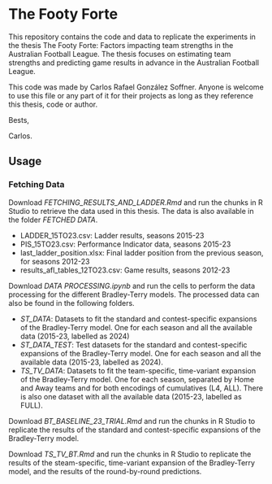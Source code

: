 # The Footy Forte

This  repository contains the code and data to replicate the experiments in the thesis The Footy Forte: Factors impacting team strengths in the Australian Football League. The thesis focuses on estimating team strengths and predicting game results in advance in the Australian Football League.

This code was made by Carlos Rafael González Soffner. Anyone is welcome to
use this file or any part of it for their projects as long as they reference
this thesis, code or author.

Bests,

Carlos.

## Usage

### Fetching Data
Download *FETCHING_RESULTS_AND_LADDER.Rmd* and run the chunks in R Studio to retrieve the data used in this thesis. The data is also available in the folder *FETCHED DATA*.
  
  - LADDER_15TO23.csv: Ladder results, seasons 2015-23
  - PIS_15TO23.csv: Performance Indicator data, seasons 2015-23
  - last_ladder_position.xlsx: Final ladder position from the previous season, for seasons 2012-23
  - results_afl_tables_12TO23.csv: Game results, seasons 2012-23

Download *DATA PROCESSING.ipynb* and run the cells to perform the data processing for the different Bradley-Terry models. The processed data can also be found in the following folders.

  - *ST_DATA*: Datasets to fit the standard and contest-specific expansions of the Bradley-Terry model. One for each season and all the available data (2015-23, labelled as 2024)
  - *ST_DATA_TEST*: Test datasets for the standard and contest-specific expansions of the Bradley-Terry model. One for each season and all the available data (2015-23, labelled as 2024).
  - *TS_TV_DATA*: Datasets to fit the team-specific, time-variant expansion of the Bradley-Terry model. One for each season, separated by Home and Away teams and for both encodings of cumulatives (L4, ALL). There is also one dataset with all the available data (2015-23, labelled as FULL).

Download *BT_BASELINE_23_TRIAL.Rmd* and run the chunks in R Studio to replicate the results of the standard and contest-specific expansions of the Bradley-Terry model.

Download *TS_TV_BT.Rmd* and run the chunks in R Studio to replicate the results of the steam-specific, time-variant expansion of the Bradley-Terry model, and the results of the round-by-round predictions.

